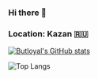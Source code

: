 ### Hi there 👋
### Location: Kazan 🇷🇺

[![Butloyal's GitHub stats](https://github-readme-stats.vercel.app/api?username=butloyal&show_icons=true&theme=github_dark)](https://github.com/HenryJk/github-readme-stats)

![Top Langs](https://github-readme-stats.vercel.app/api/top-langs/?username=butloyal&show_icons=true&theme=github_dark&layout=compact&langs_count=20)
